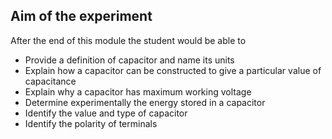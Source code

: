 ## Aim of the experiment

After the end of this module the student would be able to
- Provide a definition of capacitor and name its units
- Explain how a capacitor can be constructed to give a particular value of capacitance
- Explain why a capacitor has maximum working voltage
- Determine experimentally the energy stored in a capacitor
- Identify the value and type of capacitor
- Identify the polarity of terminals